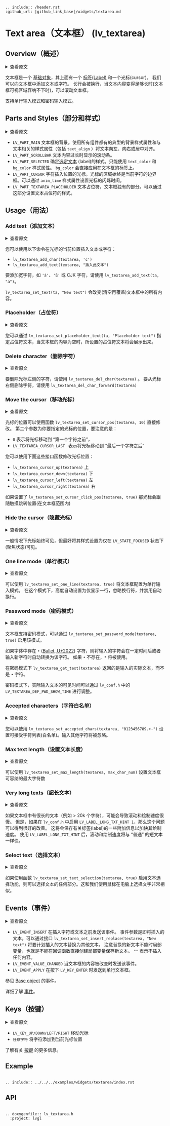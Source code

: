 ```eval_rst
.. include:: /header.rst 
:github_url: |github_link_base|/widgets/textarea.md
```
# Text area（文本框） (lv_textarea)

## Overview（概述）

<details>
<summary>查看原文</summary>
<p>

The Text Area is a [Base object](widgets/obj) with a [Label](/widgets/core/label) and a cursor on it. 
Texts or characters can be added to it. 
Long lines are wrapped and when the text becomes long enough the Text area can be scrolled.

One line mode and password modes are supported.

</p>
</details>

文本框是一个 [基础对象](/widgets/obj)，其上面有一个 [标签(Label)](/widgets/core/label) 和一个光标(cursor)。
我们可以向文本框中添加文本或字符。
长行会被换行，当文本内容变得足够长时(文本框可视区域容纳不下时)，可以滚动文本框。

支持单行输入模式和密码输入模式。

## Parts and Styles（部分和样式）

<details>
<summary>查看原文</summary>
<p>

- `LV_PART_MAIN` The background of the text area. Uses all the typical backgrond style properties and the text related style properties including `text_align` to align the text to the left, right or center.
- `LV_PART_SCROLLBAR` The scrollbar that is shown when the text is too long.
- `LV_PART_SELECTED` Detemines the style of the [selected text](/widgets/core/label.html#text-selection). Only `text_color` and `bg_color` style properties can be used. `bg_color` should be set directly on the label of the text area.
- `LV_PART_CURSOR` Marks the position where the characters are inserted. The cursor's area is always the bounding box of the current character. 
A block cursor can be created by adding a background color and background opacity to `LV_PART_CURSOR`'s style. The create line cursor leave the cursor transparent and set a left border. 
The `anim_time` style property sets the cursor's blink time. 
- `LV_PART_TEXTAREA_PLACEHOLDER` Unique to Text Area, allows styling the placeholder text.

</p>
</details>

- `LV_PART_MAIN` 文本框的背景。使用所有组件都有的典型的背景样式属性和与文本相关的样式属性（包括 `text_align` ）将文本向左、向右或居中对齐。
- `LV_PART_SCROLLBAR` 文本内容过长时显示的滚动条。
- `LV_PART_SELECTED` 确定[选定文本](/widgets/core/label.html#text-selection) (label)的样式。只能使用 `text_color` 和 `bg_color` 样式属性。 `bg_color` 会直接应用在文本框的标签上。
- `LV_PART_CURSOR` 字符插入位置的光标。光标的区域始终是当前字符的边界框。可以通过 `anim_time` 样式属性设置光标的闪烁时间。
- `LV_PART_TEXTAREA_PLACEHOLDER` 文本占位符，文本框独有的部分。可以通过这部分设置文本占位符的样式。


## Usage（用法）

### Add text（添加文本）

<details>
<summary>查看原文</summary>
<p>

You can insert text or characters to the current cursor's position with:

- `lv_textarea_add_char(textarea, 'c')`
- `lv_textarea_add_text(textarea, "insert this text")`

To add wide characters like `'á'`, `'ß'` or CJK characters use `lv_textarea_add_text(ta, "á")`.

`lv_textarea_set_text(ta, "New text")` changes the whole text.

</p>
</details>

您可以使用以下命令在光标的当前位置插入文本或字符：

- `lv_textarea_add_char(textarea, 'c')`
- `lv_textarea_add_text(textarea, "插入此文本")`

要添加宽字符，如 `'á'`、`'ß'` 或 CJK 字符，请使用 `lv_textarea_add_text(ta, "á")`。

`lv_textarea_set_text(ta, "New text")` 会改变(清空再覆盖)文本框中的所有内容。

### Placeholder（占位符）

<details>
<summary>查看原文</summary>
<p>

A placeholder text can be specified - which is displayed when the Text area is empty - with `lv_textarea_set_placeholder_text(ta, "Placeholder text")`

</p>
</details>

您可以通过 `lv_textarea_set_placeholder_text(ta, "Placeholder text")` 指定占位符文本，当文本框的内容为空时，所设置的占位符文本将会展示出来。

### Delete character（删除字符）

<details>
<summary>查看原文</summary>
<p>

To delete a character from the left of the current cursor position use `lv_textarea_del_char(textarea)`. 
To delete from the right use `lv_textarea_del_char_forward(textarea)`

</p>
</details>

要删除光标左侧的字符，请使用 `lv_textarea_del_char(textarea)` 。
要从光标右侧删除字符，请使用 `lv_textarea_del_char_forward(textarea)` 

### Move the cursor（移动光标）

<details>
<summary>查看原文</summary>
<p>

The cursor position can be modified directly like `lv_textarea_set_cursor_pos(textarea, 10)`. 
The `0` position means "before the first characters", 
`LV_TA_CURSOR_LAST` means "after the last character"

You can step the cursor with
- `lv_textarea_cursor_right(textarea)`
- `lv_textarea_cursor_left(textarea)`
- `lv_textarea_cursor_up(textarea)`
- `lv_textarea_cursor_down(textarea)`

If `lv_textarea_set_cursor_click_pos(textarea, true)` is applied the cursor will jump to the position where the Text area was clicked.

</p>
</details>

光标的位置可以使用函数 `lv_textarea_set_cursor_pos(textarea, 10)` 直接修改。
第二个参数为你要指定的光标的位置，要注意的是：

- `0` 表示将光标移动到 “第一个字符之前”，
- `LV_TEXTAREA_CURSOR_LAST ` 表示将光标移动到 “最后一个字符之后”

您可以使用下面这些接口函数修改光标位置：

- `lv_textarea_cursor_up(textarea)` 上
- `lv_textarea_cursor_down(textarea)` 下
- `lv_textarea_cursor_left(textarea)` 左
- `lv_textarea_cursor_right(textarea)`  右

如果设置了 `lv_textarea_set_cursor_click_pos(textarea, true)` 那光标会跟随触摸跳转位置(在文本框范围内)

### Hide the cursor（隐藏光标）

<details>
<summary>查看原文</summary>
<p>

The cursor is always visible, however it can be a good idea to style it to be visible only in `LV_STATE_FOCUSED` state. 

</p>
</details>

一般情况下光标始终可见，但最好将其样式设置为仅在 `LV_STATE_FOCUSED` 状态下(聚焦状态)可见。

### One line mode（单行模式）

<details>
<summary>查看原文</summary>
<p>

The Text area can be configured to be on a single line with `lv_textarea_set_one_line(textarea, true)`. 
In this mode the height is set automatically to show only one line, line break characters are ignored, and word wrap is disabled. 

</p>
</details>

可以使用 `lv_textarea_set_one_line(textarea, true)` 将文本框配置为单行输入模式。
在这个模式下，高度自动设置为仅显示一行，忽略换行符，并禁用自动换行。

### Password mode（密码模式）

<details>
<summary>查看原文</summary>
<p>

The text area supports password mode which can be enabled with `lv_textarea_set_password_mode(textarea, true)`. 

If the `•` ([Bullet, U+2022](http://www.fileformat.info/info/unicode/char/2022/index.htm)) character exists in the font, the entered characters are converted to it after some time or when a new character is entered. 
If `•` not exists, `*` will be used.

In password mode `lv_textarea_get_text(textarea)` returns the actual text entered, not the bullet characters.

The visibility time can be adjusted with `LV_TEXTAREA_DEF_PWD_SHOW_TIME)` in `lv_conf.h`.

</p>
</details>

文本框支持密码模式，可以通过 `lv_textarea_set_password_mode(textarea, true)` 启用该模式。

如果字体中存在 `•` ([Bullet, U+2022](http://www.fileformat.info/info/unicode/char/2022/index.htm)) 字符，则将输入的字符会在一定时间后或者输入新字符时自动转换为该字符。
如果 `•` 不存在，`*` 将被使用。

在密码模式下 `lv_textarea_get_text(textarea)` 返回的是输入的实际文本，而不是 `•` 字符。

密码模式下，实际输入文本的可见时间可以通过 `lv_conf.h` 中的 `LV_TEXTAREA_DEF_PWD_SHOW_TIME` 进行调整。

### Accepted characters（字符白名单）

<details>
<summary>查看原文</summary>
<p>

You can set a list of accepted characters with `lv_textarae_set_accepted_chars(textarea, "0123456789.+-")`. 
Other characters will be ignored. 

</p>
</details>

您可以使用 `lv_textarea_set_accepted_chars(textarea, "0123456789.+-")` 设置可接受字符列表(白名单)。输入其他字符将被忽略。

### Max text length（设置文本长度）

<details>
<summary>查看原文</summary>
<p>

The maximum number of characters can be limited with `lv_textarea_set_max_length(textarea, max_char_num)`

</p>
</details>

可以使用 `lv_textarea_set_max_length(textarea, max_char_num)` 设置文本框可容纳的最大字符数

### Very long texts（超长文本）

<details>
<summary>查看原文</summary>
<p>

If there is a very long text in the Text area (e. g. > 20k characters), scrolling and drawing might be slow. 
However, by enabling `LV_LABEL_LONG_TXT_HINT   1` in `lv_conf.h` the performance can be hugely improved. 
This will save some additional information about the label to speed up its drawing. 
Using `LV_LABEL_LONG_TXT_HINT` the scrolling and drawing will as fast as with "normal" short texts.

</p>
</details>

如果文本框中有很长的文本（例如 > 20k 个字符），可能会导致滚动和绘制速度很慢。
但是，如果在 `lv_conf.h` 中启用 `LV_LABEL_LONG_TXT_HINT 1`，那么这个问题可以得到很好的改善。
这将会保存有关标签(label)的一些附加信息以加快其绘制速度。
使用 `LV_LABEL_LONG_TXT_HINT` 后，滚动和绘制速度将与 “普通” 的短文本一样快。

### Select text（选择文本）

<details>
<summary>查看原文</summary>
<p>

Any part of the text can be selected if enabled with `lv_textarea_set_text_selection(textarea, true)`. 
This works much like when you select text on your PC with your mouse. 

</p>
</details>

如果使用函数 `lv_textarea_set_text_selection(textarea, true)` 启用文本选择功能，则可以选择文本的任何部分。这和我们使用鼠标在电脑上选择文字非常相似。

## Events（事件）

<details>
<summary>查看原文</summary>
<p>

- `LV_EVENT_INSERT` Sent right before a character or text is inserted. 
The event paramter is the text about to be inserted. `lv_textarea_set_insert_replace(textarea, "New text")` replaces the text to insert. 
The new text cannot be in a local variable which is destroyed when the event callback exists. `""` means do not insert anything.
- `LV_EVENT_VALUE_CHANGED` Sent when the content of the text area has been changed. 
- `LV_EVENT_APPLY` Sent when `LV_KEY_ENTER` is pressed (or(sent) to a one line text area.

See the events of the [Base object](/widgets/obj) too.

Learn more about [Events](/overview/event).

</p>
</details>

- `LV_EVENT_INSERT` 在插入字符或文本之前发送该事件。
事件参数是即将插入的文本。可以通过接口 `lv_textarea_set_insert_replace(textarea, "New text")` 将要计划插入的文本替换为其他文本。
注意替换的新文本不能时局部变量，也就是不能在回调函数直接创建局部变量保存新文本。 `""` 表示不插入任何内容。
- `LV_EVENT_VALUE_CHANGED` 当文本框的内容被改变时发送该事件。
- `LV_EVENT_APPLY` 在按下 `LV_KEY_ENTER` 时发送到单行文本框。

参见 [Base object](/widgets/obj) 的事件。

详细了解 [事件](/overview/event)。

## Keys（按键）

<details>
<summary>查看原文</summary>
<p>

- `LV_KEY_UP/DOWN/LEFT/RIGHT` Move the cursor
- `Any character` Add the character to the current cursor position

Learn more about [Keys](/overview/indev).

</p>
</details>

- `LV_KEY_UP/DOWN/LEFT/RIGHT` 移动光标
- `任意字符` 将字符添加到当前光标位置

了解有关 [按键](/overview/indev) 的更多信息。

## Example

```eval_rst

.. include:: ../../../examples/widgets/textarea/index.rst

```

## API 

```eval_rst

.. doxygenfile:: lv_textarea.h
  :project: lvgl
        
```
